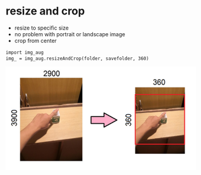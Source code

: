 # resize and crop
* resize to specific size
* no problem with portrait or landscape image
* crop from center
```
import img_aug
img_ = img_aug.resizeAndCrop(folder, savefolder, 360)
```
![alt text](https://github.com/s0ngkran/server/blob/master/image_augment/ex_img_augment.png)
